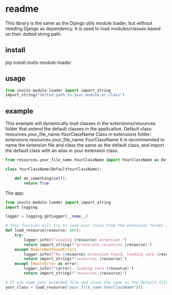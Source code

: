 # readme
This library is the same as the Django utils module loader, but without needing Django as dependency.
It is used to load modules/classes based on their dotted string path.

## install
pip install inuits-module-loader

## usage
```python
from inuits-module-loader import import_string
import_string("dotted.path.to.your.module.or.class")
```

## example
This example will dynamically load classes in the extensions/resources folder that extend the default classes in the application.
Default class: resources.your_file_name.YourClassName
Class in extensions folder: extensions.resources.your_file_name.YourClassName
It is recommended to name the extension file and class the same as the default class, and import the default class with an alias in your extension class.

```python
from resources.your_file_name.YourClassName import YourClassName as DefaultYourClassName

class YourClassName(DefaultYourClassName):

    def do_something(self):
        return True
```

The app:
```python
from inuits-module-loader import import_string
import logging

logger = logging.getLogger(__name__)

# This function will try to load your class from the extension folder and fall back to the default class if there is no extension available for that class.
def load_resource(resource: str):
    try:
        logger.info(f"Loading {resource} extension.")
        return import_string(f"extensions.resources.{resource}")
    except ModuleNotFoundError:
        logger.info(f"No {resource} extension found, loading core {resource}")
        return import_string(f"resources.{resource}")
    except ImportError as error:
        logger.info(f"{error}, loading core {resource}")
        return import_string(f"resources.{resource}")

# If you name your extended file and class the same as the default file and class you can easily add or remove classes from the extensions folder without adding additional code in the app.
your_class = load_resource("your_file_name.YourClassName")()

```




